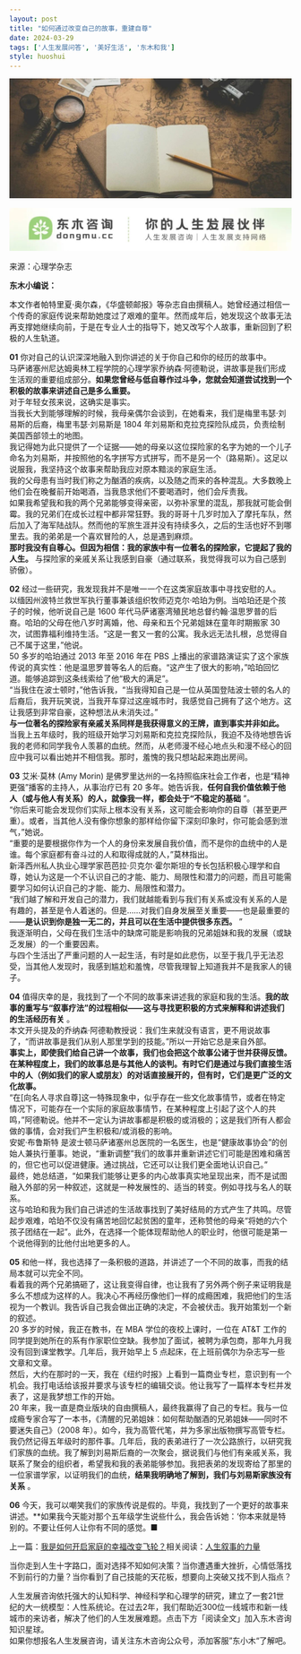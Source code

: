 ```yaml
---
layout: post
title: "如何通过改变自己的故事，重建自尊"
date: 2024-03-29
tags: ['人生发展问答', '美好生活', '东木和我']
style: huoshui
---
```


![](/assets/post_images/2024-03-29-17319184177420.6137992660622098.jpeg)



![](/assets/post_images/2024-03-29-17319184175840.5034357943285894.jpeg)

来源：心理学杂志

  

**东木小编说：**  

本文作者帕特里夏·奥尔森，《华盛顿邮报》等杂志自由撰稿人。她曾经通过相信一个传奇的家庭传说来帮助她度过了艰难的童年。然而成年后，她发现这个故事无法再支撑她继续向前，于是在专业人士的指导下，她又改写个人故事，重新回到了积极的人生轨道。

  
  
  
**01** 你对自己的认识深深地融入到你讲述的关于你自己和你的经历的故事中。  
马萨诸塞州尼达姆奥林工程学院的心理学家乔纳森·阿德勒说，讲故事是我们形成生活观的重要组成部分。**如果您曾经与低自尊作过斗争，您就会知道尝试找到一个积极的故事来讲述自己是多么重要。**  
对于年轻女孩来说，这确实是事实。  
当我长大到能够理解的时候，我母亲偶尔会谈到，在她看来，我们是梅里韦瑟·刘易斯的后裔，梅里韦瑟·刘易斯是 1804
年刘易斯和克拉克探险队成员，负责绘制美国西部领土的地图。  
我记得她为此只提供了一个证据——她的母亲以这位探险家的名字为她的一个儿子命名为刘易斯，并按照他的名字拼写方式拼写，而不是另一个（路易斯）。这足以说服我，我坚持这个故事来帮助我应对原本黯淡的家庭生活。  
我的父母患有当时我们称之为酗酒的疾病，以及随之而来的各种混乱。大多数晚上他们会在晚餐前开始喝酒，当我恳求他们不要喝酒时，他们会斥责我。  
如果我希望我和我的两个兄弟能够变得亲密，以弥补家里的混乱，那我就可能会倒霉。我的兄弟们在成长过程中都非常狂野。我的哥哥十几岁时加入了摩托车队，然后加入了海军陆战队。然而他的军旅生涯并没有持续多久，之后的生活也好不到哪里去。我的弟弟是一个喜欢冒险的人，总是遇到麻烦。  
**那时我没有自尊心。但因为相信：我的家族中有一位著名的探险家，它提起了我的人生。**
与探险家的亲戚关系让我感到自豪（通过联系，我觉得我可以为自己感到骄傲）。  
  
**02** 经过一些研究，我发现我并不是唯一一个在这类家庭故事中寻找安慰的人。  
以缅因州波特兰救世军执行董事兼该组织牧师迈克尔·哈珀为例。当哈珀还是个孩子的时候，他听说自己是 1600
年代马萨诸塞湾殖民地总督约翰·温思罗普的后裔。哈珀的父母在他八岁时离婚，他、母亲和五个兄弟姐妹在童年时期搬家 30
次，试图靠福利维持生活。“这是一套又一套的公寓。我永远无法扎根，总觉得自己不属于这里，”他说。  
50 多岁的哈珀通过 2013 年至 2016 年在 PBS
上播出的家谱路演证实了这个家族传说的真实性：他是温思罗普等名人的后裔。“这产生了很大的影响，”哈珀回忆道。能够追踪到这条线索给了他“极大的满足”。  
“当我住在波士顿时，”他告诉我，“当我得知自己是一位从英国登陆波士顿的名人的后裔后，我开玩笑说，当我开车穿过这座城市时，我感觉自己拥有了这个地方。这让我感到非常自豪，这种想法从未消失过。”  
**与一位著名的探险家有亲戚关系同样是我获得意义的王牌，直到事实并非如此。**  
当我上五年级时，我的班级开始学习刘易斯和克拉克探险队，我迫不及待地想告诉我的老师和同学我令人羡慕的血统。然而，从老师漫不经心地点头和漫不经心的回应中我可以看出她并不相信我。那时，羞愧的我只想站起来跑出房间。  
  
**03** 艾米·莫林 (Amy Morin) 是佛罗里达州的一名持照临床社会工作者，也是“精神更强”播客的主持人，从事治疗已有 20
多年。她告诉我，**任何自我价值依赖于他人（或与他人有关系）的人，就像我一样，都会处于“不稳定的基础** ”。  
“你后来可能会发现你们实际上根本没有关系，这可能会影响你的自尊（甚至更严重）。或者，当其他人没有像你想象的那样给你留下深刻印象时，你可能会感到泄气，”她说。  
“重要的是要根据你作为一个人的身份来发展自我价值，而不是你的血统中的人是谁。每个家庭都有奋斗过的人和取得成就的人，”莫林指出。  
新泽西州私人执业心理学家芭芭拉·贝克尔·霍尔斯坦的专长包括积极心理学和自尊，她认为这是一个不认识自己的才能、能力、局限性和潜力的问题，而且可能需要学习如何认识自己的才能、能力、局限性和潜力。  
“我们越了解和开发自己的潜力，我们就越能看到与我们有关系或没有关系的人是有趣的，甚至是令人着迷的。但是……对我们自身发展至关重要——也是最重要的——**是认识到你是独一无二的，并且可以在生活中提供很多东西。**
”  
我逐渐明白，父母在我们生活中的缺席可能是影响我的兄弟姐妹和我的发展（或缺乏发展）的一个重要因素。  
与四个生活出了严重问题的人一起生活，有时是如此悲伤，以至于我几乎无法忍受，当其他人发现时，我感到尴尬和羞愧，尽管我理智上知道我并不是我家人的镜子。  
  
**04**
值得庆幸的是，我找到了一个不同的故事来讲述我的家庭和我的生活。**我的故事的重写与“叙事疗法”的过程相似——这与寻找更积极的方式来解释和讲述我们的生活经历有关**
。  
本文开头提及的乔纳森·阿德勒教授说：我们生来就没有语言，更不用说故事了，“而讲故事是我们从别人那里学到的技能。”所以一开始它总是来自外部。  
**事实上，即使我们给自己讲一个故事，我们也会把这个故事公诸于世并获得反馈。在某种程度上，我们的故事总是与其他人的谈判。有时它们是通过与我们直接生活中的人（例如我们的家人或朋友）的对话直接展开的，但有时，它们是更广泛的文化故事。**  
“在[向名人寻求自尊]这一特殊现象中，似乎存在一些文化故事情节，或者在特定情况下，可能存在一个实际的家庭故事情节，在某种程度上引起了这个人的共鸣，”阿德勒说。他并不一定认为讲故事都是积极的或消极的；这是我们所有人都会做的事情，会对我们产生积极和/或消极的影响。  
安妮·布鲁斯特
是波士顿马萨诸塞州总医院的一名医生，也是“健康故事协会”的创始人兼执行董事。她说，“重新调整”我们的故事并重新讲述它们可能是困难和痛苦的，但它也可以促进健康。通过挑战，它还可以让我们更全面地认识自己。”  
最终，她总结道，“如果我们能够让更多的内心故事真实地呈现出来，而不是试图融入外部的另一种叙述，这就是一种发展性的、适当的转变。例如寻找与名人的联系。  
这与哈珀和我为我们自己讲述的生活故事找到了美好结局的方式产生了共鸣。尽管起步艰难，哈珀不仅没有痛苦地回忆起贫困的童年，还称赞他的母亲“将她的六个孩子团结在一起”。此外，在选择一个能体现帮助他人的职业时，他很可能是第一个说他得到的比他付出地更多的人。  
  
**05** 和他一样，我也选择了一条积极的道路，并讲述了一个不同的故事，而我的结局本就可以完全不同。  
看着我的两个兄弟搞砸了，这让我变得自律，也让我有了另外两个例子来证明我是多么不想成为这样的人。我决心不再经历像他们一样的成瘾困难，我把他们的生活视为一个教训。我告诉自己我会做出正确的决定，不会被伏击。我开始策划一个新的叙述。  
20 多岁的时候，我正在教书，在 MBA 学位的夜校上课时，一位在 AT&T
工作的同学提到她所在的系有作家职位空缺。我参加了面试，被聘为承包商，那年九月我没有回到课堂教学。几年后，我开始早上 5
点起床，在上班前偶尔为杂志写一些文章和文章。  
然后，大约在那时的一天，我在《纽约时报》上看到一篇商业专栏，意识到有一个机会。我打电话给该报并要求与该专栏的编辑交谈。他让我写了一篇样本专栏并发表了，这是我梦想工作的开始。  
20
年来，我一直是商业版块的自由撰稿人，最终我赢得了自己的专栏。我与一位成瘾专家合写了一本书，《清醒的兄弟姐妹：如何帮助酗酒的兄弟姐妹——同时不要迷失自己》（2008
年）。如今，我为高管代笔，并为多家出版物撰写高管专栏。  
我仍然记得五年级时的那件事。几年后，我的表弟进行了一次公路旅行，以研究我们家族的血统。我了解到刘易斯后裔的一次聚会，据说我们与他们有亲戚关系，我联系了聚会的组织者，希望我和我的表弟能够参加。我把表弟的发现寄给了那里的一位家谱学家，以证明我们的血统，**结果我明确地了解到，我们与刘易斯家族没有关系**
。  
  
**06**
今天，我可以嘲笑我们的家族传说是假的。毕竟，我找到了一个更好的故事来讲述。**如果我今天能对那个五年级学生说些什么，我会告诉她：‘你本来就是特别的。不要让任何人让你有不同的感觉。■  
  
上一篇：[我是如何开启家庭的幸福改变飞轮？](http://mp.weixin.qq.com/s?__biz=MzkyNTY0NTMzNQ==&mid=2247487687&idx=1&sn=d850e428f2d8c51415f67519741ec5c5&chksm=c1c23fbff6b5b6a953842e5d904f850aecd846766382b602060a6d83b6db9c73563a35cb6a60&scene=21#wechat_redirect)相关阅读：[人生叙事的力量](http://mp.weixin.qq.com/s?__biz=MzkyNTY0NTMzNQ==&mid=2247487480&idx=1&sn=45bc4a74bd813e3e4eb861114db784d8&chksm=c1c22080f6b5a996fc982895dbb8f163a01ca1ff8b3e21a83635b2abd2b26819ac3ee3c62d9d&scene=21#wechat_redirect)  
  
当你走到人生十字路口，面对选择不知如何决策？当你遭遇重大挫折，心情低落找不到前行的力量？当你看到了自己技能的天花板，想要向上突破又找不到人指点？  
  
人生发展咨询依托强大的认知科学、神经科学和心理学的研究，建立了一套21世纪的大一统模型：人性系统论。在过去2年，我们帮助近300位一线城市和新一线城市的来访者，解决了他们的人生发展难题。点击下方「阅读全文」加入东木咨询知识星球。  
如果你想报名人生发展咨询，请关注东木咨询公众号，添加客服”东小木“了解吧。‍